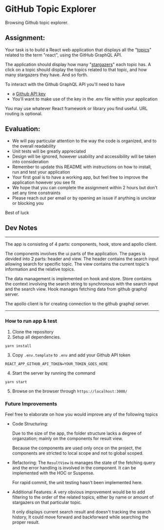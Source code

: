 # GitHub Topic Explorer

Browsing Github topic explorer.

## Assignment:

Your task is to build a React web application that displays all the "[topics](https://docs.github.com/en/free-pro-team@latest/graphql/reference/objects#topic)" related to the term "react", using the GitHub GraphQL API.

The application should display how many "[stargazers](https://docs.github.com/en/free-pro-team@latest/graphql/reference/objects#stargazerconnection)" each topic has. A click on a topic should display the topics related to that topic, and how many stargazers they have. And so forth.

To interact with the Github GraphQL API you'll need to have

- a [Github API key](https://docs.github.com/en/free-pro-team@latest/graphql/guides/forming-calls-with-graphql#authenticating-with-graphql)
- You'll want to make use of the key in the .env file within your application

You may use whatever React framework or library you find useful. URL routing is optional.

## Evaluation:

- We will pay particular attention to the way the code is organized, and to the overall readability
- Unit tests will be greatly appreciated
- Design will be ignored, however usability and accessibility will be taken into consideration
- Remember to update this README with instructions on how to install, run and test your application
- Your first goal is to have a working app, but feel free to improve the application however you see fit
- We hope that you can complete the assignment within 2 hours but don't set any time constraints
- Please reach out per email or by opening an issue if anything is unclear or blocking you

Best of luck

## Dev Notes

---

The app is consisting of 4 parts: components, hook, store and apollo client.

The components involves the ui parts of the application. The pages is devided into 2 parts: header and view.
The header contains the search input allowing search for specific topic.
The view contains the current topic's information and the relative topics.

The data management is implemented on hook and store.
Store contains the context involving the search string to synchronous with the search input and the search view.
Hook manages fetching data from github graphql server.

The apollo client is for creating connection to the github graphql server.

---

### How to run app & test

1. Clone the repository
2. Setup all dependencies.

```
yarn install
```

3. Copy `.env.template` to `.env` and add your Github API token

```
REACT_APP_GITHUB_API_TOKEN=YOUR_TOKEN_GOES_HERE
```

4. Start the server by running the command

```
yarn start
```

5. Browse on the browser through `https://localhost:3000/`

### Future Improvements

Feel free to elaborate on how you would improve any of the following topics

- Code Structuring:

  Due to the size of the app, the folder structure lacks a degree of organzation; mainly on the components for result view.

  Because the components are used only once on the project, the components are stricted to local scope and not to global scoped.

- Refactoring:
  The `ResultView` is manages the state of the fetching query and the error handling is involved in the component. It can be implemented with the HOC or Suspense.

  For rapid commit, the unit testing hasn't been implemented here. 
- Additional Features:
  A very obvious improvement would be to add filtering to the order of the related topics; either by name or amount of stargazers on that particular topic.
  
  It only displays current search result and doesn't tracking the search history, It could move forward and backforward while searching the proper result.